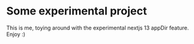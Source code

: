 # Some experimental project

This is me, toying around with the experimental nextjs 13 appDir feature. Enjoy :)
